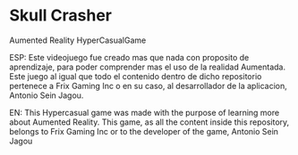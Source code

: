 # Skull Crasher
 Aumented Reality HyperCasualGame


ESP: Este videojuego fue creado mas que nada con proposito de aprendizaje, para poder comprender mas el uso de la realidad Aumentada. Este juego al igual que todo el contenido dentro de dicho repositorio pertenece a Frix Gaming Inc o en su caso, al desarrollador de la aplicacion, Antonio Sein Jagou.

EN: This Hypercasual game was made with the purpose of learning more about Aumented Reality. This game, as all the content inside this repository, belongs to Frix Gaming Inc or to the developer of the game, Antonio Sein Jagou

